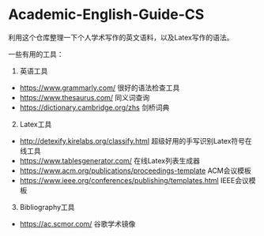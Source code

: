 # Academic-English-Guide-CS

利用这个仓库整理一下个人学术写作的英文语料，以及Latex写作的语法。

一些有用的工具：

1. 英语工具
- https://www.grammarly.com/ 很好的语法检查工具
- https://www.thesaurus.com/ 同义词查询
- https://dictionary.cambridge.org/zhs 剑桥词典

2. Latex工具
- http://detexify.kirelabs.org/classify.html 超级好用的手写识别Latex符号在线工具
- https://www.tablesgenerator.com/ 在线Latex列表生成器
- https://www.acm.org/publications/proceedings-template ACM会议模板
- https://www.ieee.org/conferences/publishing/templates.html IEEE会议模板

3. Bibliography工具
- https://ac.scmor.com/ 谷歌学术镜像
